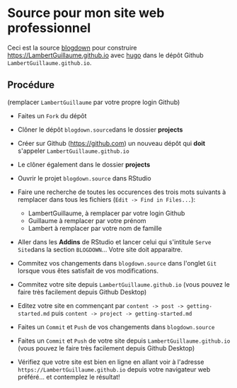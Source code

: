 # Source pour mon site web professionnel

Ceci est la source [blogdown](https://bookdown.org/yihui/blogdown/) pour construire https://LambertGuillaume.github.io avec [hugo](https://gohugo.io) dans le dépôt Github `LambertGuillaume.github.io`.


## Procédure

(remplacer `LambertGuillaume` par votre propre login Github)

- Faites un `Fork` du dépôt

- Clôner le dépôt `blogdown.source`dans le dossier **projects**

- Créer sur Github (https://github.com) un nouveau dépôt qui **doit** s'appeler `LambertGuillaume.github.io`

- Le clôner également dans le dossier **projects**

- Ouvrir le projet `blogdown.source` dans RStudio

- Faire une recherche de toutes les occurences des trois mots suivants à remplacer dans tous les fichiers (`Edit -> Find in Files...`):
    * LambertGuillaume, à remplacer par votre login Github
    * Guillaume à remplacer par votre prénom
    * Lambert à remplacer par votre nom de famille

- Aller dans les **Addins** de RStudio et lancer celui qui s'intitule `Serve Site`dans la section `BLOGDOWN`... Votre site doit apparaitre.

- Commitez vos changements dans `blogdown.source` dans l'onglet `Git` lorsque vous êtes satisfait de vos modifications.

- Commitez votre site depuis `LambertGuillaume.github.io` (vous pouvez le faire très facilement depuis Github Desktop) 

- Editez votre site en commençant par `content -> post -> getting-started.md` puis `content -> project -> getting-started.md`

- Faites un `Commit` et `Push` de vos changements dans `blogdown.source` 

- Faites un `Commit` et `Push`  de votre site depuis `LambertGuillaume.github.io` (vous pouvez le faire très facilement depuis Github Desktop)

- Vérifiez que votre site est bien en ligne en allant voir à l'adresse `https://LambertGuillaume.github.io` depuis votre navigateur web préféré... et contemplez le résultat!
